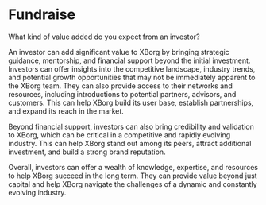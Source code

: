 # Fundraise

What kind of value added do you expect from an investor?

An investor can add significant value to XBorg by bringing strategic guidance, mentorship, and financial support beyond the initial investment. Investors can offer insights into the competitive landscape, industry trends, and potential growth opportunities that may not be immediately apparent to the XBorg team. They can also provide access to their networks and resources, including introductions to potential partners, advisors, and customers. This can help XBorg build its user base, establish partnerships, and expand its reach in the market.

Beyond financial support, investors can also bring credibility and validation to XBorg, which can be critical in a competitive and rapidly evolving industry. This can help XBorg stand out among its peers, attract additional investment, and build a strong brand reputation.

Overall, investors can offer a wealth of knowledge, expertise, and resources to help XBorg succeed in the long term. They can provide value beyond just capital and help XBorg navigate the challenges of a dynamic and constantly evolving industry.
